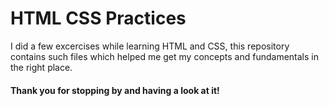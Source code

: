 # HTML CSS Practices

I did a few excercises while learning HTML and CSS, this repository contains such files
which helped me get my concepts and fundamentals in the right place.

#### Thank you for stopping by and having a look at it!

